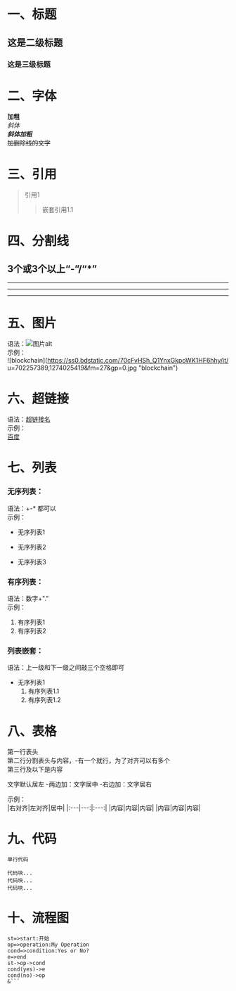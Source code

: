 # 一、标题
## 这是二级标题
### 这是三级标题

# 二、字体
**加粗**<br>
*斜体*<br>
***斜体加粗***<br>
~~加删除线的文字~~<br>

# 三、引用
>引用1
>>嵌套引用1.1

# 四、分割线
3个或3个以上“-”/“*”
---
----
***
****

# 五、图片
语法：![图片alt](图片地址 "图片title")<br>
示例：<br>
![blockchain](https://ss0.bdstatic.com/70cFvHSh_Q1YnxGkpoWK1HF6hhy/it/
u=702257389,1274025419&fm=27&gp=0.jpg "blockchain")

# 六、超链接
语法：[超链接名](超链接地址 "超链接title")<br>
示例：<br>
[百度](https://www.baidu.com "这里是百度")

# 七、列表
### 无序列表：
语法：+-* 都可以<br>
示例：<br>

+ 无序列表1
- 无序列表2
* 无序列表3

### 有序列表：
语法：数字+"."<br>
示例：<br>
1. 有序列表1
2. 有序列表2

### 列表嵌套：
语法：上一级和下一级之间敲三个空格即可<br>
+ 无序列表1
   1. 有序列表1.1
   2. 有序列表1.2

# 八、表格

第一行表头<br>
第二行分割表头与内容，-有一个就行，为了对齐可以有多个<br>
第三行及以下是内容<br>

文字默认居左
-两边加：文字居中
-右边加：文字居右

示例：<br>
|右对齐|左对齐|居中|
|:---|---:|:---:|
|内容|内容|内容|
|内容|内容|内容|

# 九、代码
`单行代码`<br>
```
代码块...
代码块...
代码块...
```

# 十、流程图
```flow
st=>start:开始
op=>operation:My Operation
cond=>condition:Yes or No?
e=>end
st->op->cond
cond(yes)->e
cond(no)->op
&```
